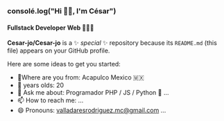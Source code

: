 ### consolé.log("Hi 👋🏾, I'm César")
#### Fullstack Developer Web 👨🏾‍💻
     

**Cesar-jo/Cesar-jo** is a ✨ _special_ ✨ repository because its `README.md` (this file) appears on your GitHub profile.

Here are some ideas to get you started:

- 📍Where are you from: Acapulco Mexico 🇲🇽 
- 🎉 years olds: 20
- 💬 Ask me about: Programador PHP / JS / Python 🐍 ...
- 📫 How to reach me: ...
- 😄 Pronouns: valladaresrodriguez.mc@gmail.com ...
